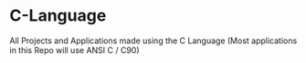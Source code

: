 # C-Language
All Projects and Applications made using the C Language (Most applications in this Repo will use ANSI C / C90)
